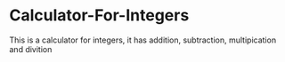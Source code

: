 # Calculator-For-Integers
This is a calculator for integers, it has addition, subtraction, multipication and divition
